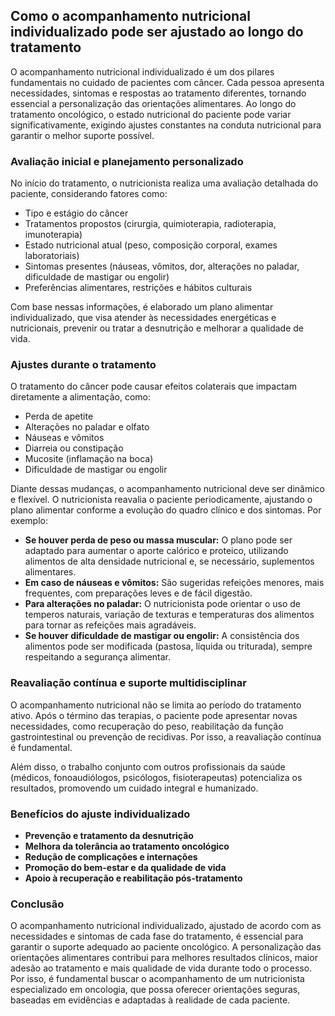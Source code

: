 ## Como o acompanhamento nutricional individualizado pode ser ajustado ao longo do tratamento

O acompanhamento nutricional individualizado é um dos pilares fundamentais no cuidado de pacientes com câncer. Cada pessoa apresenta necessidades, sintomas e respostas ao tratamento diferentes, tornando essencial a personalização das orientações alimentares. Ao longo do tratamento oncológico, o estado nutricional do paciente pode variar significativamente, exigindo ajustes constantes na conduta nutricional para garantir o melhor suporte possível.

### Avaliação inicial e planejamento personalizado

No início do tratamento, o nutricionista realiza uma avaliação detalhada do paciente, considerando fatores como:

- Tipo e estágio do câncer
- Tratamentos propostos (cirurgia, quimioterapia, radioterapia, imunoterapia)
- Estado nutricional atual (peso, composição corporal, exames laboratoriais)
- Sintomas presentes (náuseas, vômitos, dor, alterações no paladar, dificuldade de mastigar ou engolir)
- Preferências alimentares, restrições e hábitos culturais

Com base nessas informações, é elaborado um plano alimentar individualizado, que visa atender às necessidades energéticas e nutricionais, prevenir ou tratar a desnutrição e melhorar a qualidade de vida.

### Ajustes durante o tratamento

O tratamento do câncer pode causar efeitos colaterais que impactam diretamente a alimentação, como:

- Perda de apetite
- Alterações no paladar e olfato
- Náuseas e vômitos
- Diarreia ou constipação
- Mucosite (inflamação na boca)
- Dificuldade de mastigar ou engolir

Diante dessas mudanças, o acompanhamento nutricional deve ser dinâmico e flexível. O nutricionista reavalia o paciente periodicamente, ajustando o plano alimentar conforme a evolução do quadro clínico e dos sintomas. Por exemplo:

- **Se houver perda de peso ou massa muscular:** O plano pode ser adaptado para aumentar o aporte calórico e proteico, utilizando alimentos de alta densidade nutricional e, se necessário, suplementos alimentares.
- **Em caso de náuseas e vômitos:** São sugeridas refeições menores, mais frequentes, com preparações leves e de fácil digestão.
- **Para alterações no paladar:** O nutricionista pode orientar o uso de temperos naturais, variação de texturas e temperaturas dos alimentos para tornar as refeições mais agradáveis.
- **Se houver dificuldade de mastigar ou engolir:** A consistência dos alimentos pode ser modificada (pastosa, líquida ou triturada), sempre respeitando a segurança alimentar.

### Reavaliação contínua e suporte multidisciplinar

O acompanhamento nutricional não se limita ao período do tratamento ativo. Após o término das terapias, o paciente pode apresentar novas necessidades, como recuperação do peso, reabilitação da função gastrointestinal ou prevenção de recidivas. Por isso, a reavaliação contínua é fundamental.

Além disso, o trabalho conjunto com outros profissionais da saúde (médicos, fonoaudiólogos, psicólogos, fisioterapeutas) potencializa os resultados, promovendo um cuidado integral e humanizado.

### Benefícios do ajuste individualizado

- **Prevenção e tratamento da desnutrição**
- **Melhora da tolerância ao tratamento oncológico**
- **Redução de complicações e internações**
- **Promoção do bem-estar e da qualidade de vida**
- **Apoio à recuperação e reabilitação pós-tratamento**

### Conclusão

O acompanhamento nutricional individualizado, ajustado de acordo com as necessidades e sintomas de cada fase do tratamento, é essencial para garantir o suporte adequado ao paciente oncológico. A personalização das orientações alimentares contribui para melhores resultados clínicos, maior adesão ao tratamento e mais qualidade de vida durante todo o processo. Por isso, é fundamental buscar o acompanhamento de um nutricionista especializado em oncologia, que possa oferecer orientações seguras, baseadas em evidências e adaptadas à realidade de cada paciente.